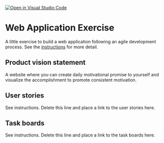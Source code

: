 [![Open in Visual Studio Code](https://classroom.github.com/assets/open-in-vscode-c66648af7eb3fe8bc4f294546bfd86ef473780cde1dea487d3c4ff354943c9ae.svg)](https://classroom.github.com/online_ide?assignment_repo_id=8874528&assignment_repo_type=AssignmentRepo)
# Web Application Exercise

A little exercise to build a web application following an agile development process. See the [instructions](instructions.md) for more detail.

## Product vision statement

A website where you can create daily motivational promise to yourself and visualize the accomplishment to promote consistent motivation. 

## User stories

See instructions. Delete this line and place a link to the user stories here.

## Task boards

See instructions. Delete this line and place a link to the task boards here.
